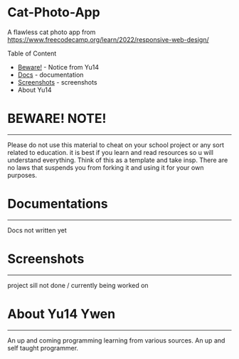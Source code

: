 # Cat-Photo-App
A flawless cat photo app from https://www.freecodecamp.org/learn/2022/responsive-web-design/ 

Table of Content 
  * [Beware!](https://github.com/Yu14Y/Cat-Photo-App/blob/main/README.md#beware-note) - Notice from Yu14
  * [Docs](https://github.com/Yu14Y/Cat-Photo-App/blob/main/README.md#beware-note) - documentation
  * [Screenshots](https://github.com/Yu14Y/Cat-Photo-App/blob/main/README.md#beware-note) - screenshots 
  * About Yu14

# BEWARE! NOTE! 
----
Please do not use this material to cheat on your school project or any sort related to education.
it is best if you learn and read resources so u will understand everything.
Think of this as a template and take insp.
There are no laws that suspends you from forking it and using it for your own purposes. 

# Documentations
---
Docs not written yet 

# Screenshots
---
project sill not done / currently being worked on 



# About Yu14 Ywen 
---
An up and coming programming learning from various sources. 
An up and self taught programmer. 

